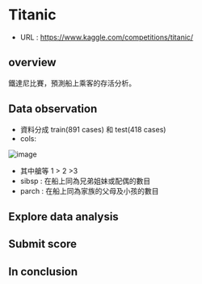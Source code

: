# Titanic 

- URL : https://www.kaggle.com/competitions/titanic/

## overview 

鐵達尼比賽，預測船上乘客的存活分析。

## Data observation

- 資料分成 train(891 cases) 和 test(418 cases) 
- cols:

![image](https://user-images.githubusercontent.com/88547312/213832295-a915fd19-2d9b-4014-8601-83b6314320ed.png)

- 其中艙等 1 > 2 >3
- sibsp : 在船上同為兄弟姐妹或配偶的數目
- parch : 在船上同為家族的父母及小孩的數目

## Explore data analysis

## Submit score

## In conclusion
